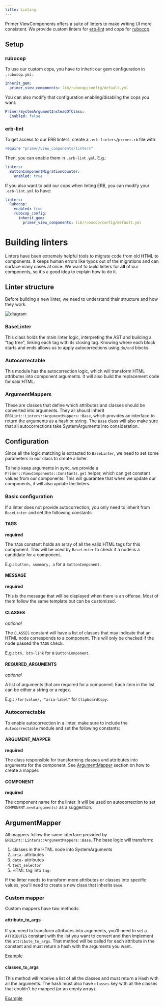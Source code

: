 ```yaml
---
title: Linting
---
```


Primer ViewComponents offers a suite of linters to make writing UI more consistent. We provide custom linters for [erb-lint](https://github.com/Shopify/erb-lint) and cops for [rubocop](https://github.com/rubocop/rubocop).

## Setup

### rubocop

To use our custom cops, you have to inherit our gem configuration in `.rubocop.yml`:

```yml
inherit_gem:
  primer_view_components: lib/rubocop/config/default.yml
```

You can also modify that configuration enabling/disabling the cops you want:

```yml
Primer/SystemArgumentInsteadOfClass:
  Enabled: false
```

### erb-lint

To get access to our ERB linters, create a `.erb-linters/primer.rb` file with:

```rb
require "primer/view_components/linters"
```

Then, you can enable them in `.erb-lint.yml`. E.g.:

```yml
linters:
  ButtonComponentMigrationCounter:
    enabled: true
```

If you also want to add our cops when linting ERB, you can modify your `.erb-lint.yml` to have:

```yml
linters:
  Rubocop:
    enabled: true
    rubocop_config:
      inherit_gem:
        primer_view_components: lib/rubocop/config/default.yml
```

# Building linters

Linters have been extremely helpful tools to migrate code from old HTML to components. It keeps human errors like typos out of the migrations and can surface many cases at once.
We want to build linters for **all** of our components, so it's a good idea to explain how to do it.

## Linter structure

Before building a new linter, we need to understand their structure and how they work.

![diagram](https://user-images.githubusercontent.com/11280312/129609992-04791ef1-95f3-4593-8929-7bcce9ede06c.png)

### BaseLinter

This class holds the main linter logic, interpreting the AST and building a "tag tree", linking each tag with its closing tag. Knowing where each block starts and ends allows us to apply autocorrections using `do/end` blocks.

### Autocorrectable

This module has the autocorrection logic, which will transform HTML attributes into component arguments. It will also build the replacement code for said HTML.

### ArgumentMappers

These are classes that define which attributes and classes should be converted into arguments. They all should inherit `ERBLint::Linters::ArgumentMappers::Base`, which provides an interface to return the arguments as a hash or string.
The `Base` class will also make sure that all autocorrections take SystemArguments into consideration.

## Configuration

Since all the logic matching is extracted to `BaseLinter`, we need to set some parameters in our class to create a linter.

To help keep arguments in sync, we provide a `Primer::ViewComponents::Constants.get` helper, which can get constant values from our components. This will guarantee that when we update our components, it will also update the linters.

### Basic configuration

If a linter does not provide autocorrection, you only need to inherit from `BaseLinter` and set the following constants:

#### TAGS

**required**

The `TAGS` constant holds an array of all the valid HTML tags for this component. This will be used by `BaseLinter` to check if a node is a candidate for a component.

E.g.: `button, summary, a` for a `ButtonComponent`.

#### MESSAGE

**required**

This is the message that will be displayed when there is an offense. Most of them follow the same template but can be customized.

#### CLASSES

_optional_

The `CLASSES` constant will have a list of classes that may indicate that an HTML node corresponds to a component. This will only be checked if the node passed the `TAGS` check.

E.g.: `btn, btn-link` for a `ButtonComponent`.

#### REQUIRED_ARGUMENTS

_optional_

A list of arguments that are required for a component. Each item in the list can be either a string or a regex.

E.g.: `/for|value/, "aria-label"` for `ClipboardCopy`.

### Autocorrectable

To enable autocorrection in a linter, make sure to include the `Autocorrectable` module and set the following constants:

#### ARGUMENT_MAPPER

**required**

The class responsible for transforming classes and attributes into arguments for the component. See [ArgumentMapper](#argumentmapper) section on how to create a mapper.

#### COMPONENT

**required**

The component name for the linter. It will be used on autocorrection to set `COMPONENT.new(arguments)` as a suggestion.

## ArgumentMapper

All mappers follow the same interface provided by `ERBLint::Linters::ArgumentMappers::Base`.
The base logic will transform:

1. classes in the HTML node into SystemArguments
2. `aria-` attributes
3. `data-` attributes
4. `test_selector`
5. HTML tag into `tag:`

If the linter needs to transform more attributes or classes into specific values, you'll need to create a new class that inherits `Base`.

### Custom mapper

Custom mappers have two methods:

#### attribute_to_args

If you need to transform attributes into arguments, you'll need to set a `ATTRIBUTES` constant with the list you want to convert and then implement the `attribute_to_args`.
That method will be called for each attribute in the constant and must return a hash with the arguments you want.

[Example](https://github.com/primer/view_components/blob/1f2ab39f7dbd21f55b2183607105249df1ccac97/lib/primer/view_components/linters/argument_mappers/button.rb#L35-L49)

#### classes_to_args

This method will receive a list of all the classes and must return a Hash with all the arguments. The hash must also have `classes` key with all the classes that couldn't be mapped (or an empty array).

[Example](https://github.com/primer/view_components/blob/1f2ab39f7dbd21f55b2183607105249df1ccac97/lib/primer/view_components/linters/argument_mappers/button.rb#L51-L66)
